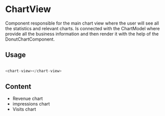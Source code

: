 # ChartView
Component responsible for the main chart view where the user will see all the statistics and relevant charts. Is connected with the ChartModel where provide all the business information and then render it with the help of the DonutChartComponent.

## Usage
```javascript

<chart-view></chart-view>
```


## Content

- Revenue chart
- impressions chart
- Visits chart